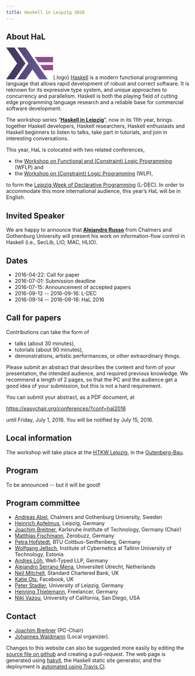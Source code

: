 ```yaml
---
title: Haskell in Leipzig 2016
---
```


About HaL
-----

![Haskell logo](images/logo.png){.logo}
[Haskell](http://haskell.org/) is a modern functional programming language that allows rapid development of robust and correct software. It is reknown for its expressive type system, and unique approaches to concurrency and parallelism. Haskell is both the playing field of cutting edge programming language research and a reliable base for commercial software development.

The workshop series “[**Haskell in Leipzig**](http://nfa.imn.htwk-leipzig.de/HAL2015/)”, now in its 11th year, brings together Haskell developers, Haskell researchers, Haskell enthusiasts and Haskell beginners to listen to talks, take part in tutorials, and join in interesting conversations.

This year, HaL is colocated with two related conferences,

 * the [Workshop on Functional and (Constraint) Logic Programming](http://www.imn.htwk-leipzig.de/WFLP2016/) (WFLP) and
 * the [Workshop on (Constraint) Logic Programming](http://nfa.imn.htwk-leipzig.de/WLP2016/) (WLP),

to form the [Leipzig Week of Declarative Programming](http://nfa.imn.htwk-leipzig.de/LDEC2016/) (L-DEC). In order to accommodate this more international audience, this year’s HaL will be in English.

Invited Speaker
---------------

We are happy to announce that [**Alejandro Russo**](http://www.cse.chalmers.se/~russo/) from Chalmers and Gothenburg University will present his work on information-flow control in Haskell (i.e., SecLib, LIO, MAC, HLIO).

Dates
-----

 * 2016-04-22: Call for paper
 * 2016-07-01: Submission deadline
 * 2016-07-15: Announcement of accepted papers
 * 2016-09-12 -- 2016-09-16: L-DEC
 * 2016-09-14 -- 2016-09-16: HaL 2016

Call for papers
---------------

Contributions can take the form of

 * talks (about 30 minutes),
 * tutorials (about 90 minutes),
 * demonstrations, artistic performances, or other extraordinary things.

Please submit an abstract that describes the content and form of your
presentation, the intended audience, and required previous knowledge.
We recommend a length of 2 pages, so that the PC and the audience get a good
idea of your submission, but this is not a hard requirement.

You can submit your abstract, as a PDF document, at

   <https://easychair.org/conferences/?conf=hal2016>

until Friday, July 1, 2016. You will be notified by July 15, 2016.

Local information
-----------------

The workshop will take place at the [HTKW Leipzig](http://www.htwk-leipzig.de/), in the [Gutenberg-Bau](http://www.htwk-leipzig.de/de/hochschule/ueber-die-htwk-leipzig/gebaeudeuebersicht/gutenberg-bau/).

Program
-------

To be announced -- but it will be good!


Program committee
-----------------

* [Andreas Abel](http://www2.tcs.ifi.lmu.de/~abel/), Chalmers and Gothenburg University, Sweden
* [Heinrich Apfelmus](http://apfelmus.nfshost.com/), Leipzig, Germany
* [Joachim Breitner](http://pp.ipd.kit.edu/~breitner/), Karlsruhe Institute of Technology, Germany (Chair)
* [Matthias Fischmann](https://www.zerobuzz.net/), Zerobuzz, Germany
* [Petra Hofstedt](http://www.b-tu.de/fg-programmiersprachen-compilerbau/), BTU Cottbus-Senftenberg, Germany
* [Wolfgang Jeltsch](https://wolfgang.jeltsch.info/), Institute of Cybernetics
at Tallinn University of Technology, Estonia
* [Andres Löh](https://www.andres-loeh.de/), Well-Typed LLP, Germany
* [Alejandro Serrano Mena](http://www.cs.uu.nl/staff/mena.html), Universiteit Utrecht, Netherlands
* [Neil Mitchell](http://ndmitchell.com/), Standard Chartered Bank, UK
* [Katie Ots](http://www.codemiller.com/), Facebook, UK
* [Peter Stadler](http://www.bioinf.uni-leipzig.de/~studla/), University of Leipzig, Germany
* [Henning Thielemann](http://www.henning-thielemann.de/), Freelancer, Germany
* [Niki Vazou](http://goto.ucsd.edu/~nvazou/), University of California, San Diego, USA

Contact
-------

 * [Joachim Breitner](mailto:breitner@kit.edu) (PC-Chair)
 * [Johannes Waldmann](http://www.imn.htwk-leipzig.de/~waldmann/) (Local organizer).

Changes to this website can also be suggested more easily by editing the [source file on github](https://github.com/nomeata/hal2016-website/edit/master/index.markdown) and creating a pull-request. The web page is generated using [hakyll](https://jaspervdj.be/hakyll/), the Haskell static site generator, and the deployment is [automated using Travis CI](https://github.com/nomeata/hal2016-website/blob/master/.travis.yml).
